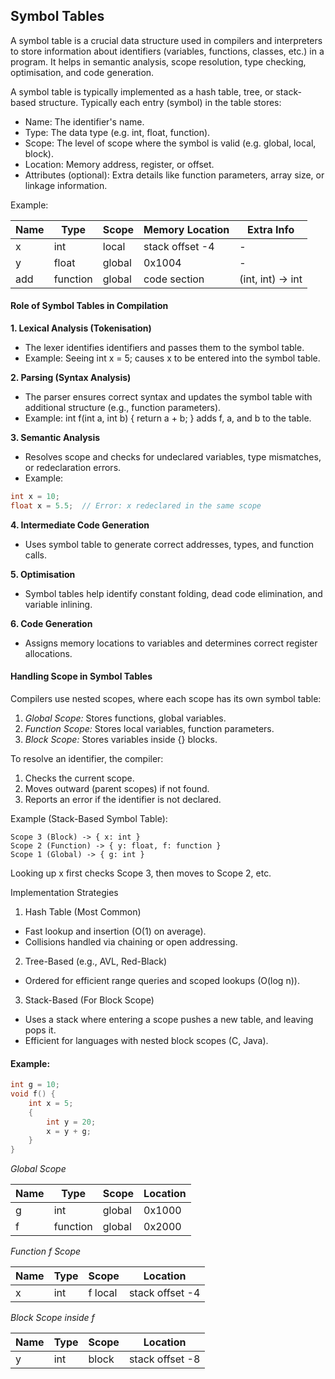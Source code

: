 
## Symbol Tables

A symbol table is a crucial data structure used in compilers and interpreters to store
information about identifiers (variables, functions, classes, etc.) in a program. It
helps in semantic analysis, scope resolution, type checking, optimisation, and code
generation.

A symbol table is typically implemented as a hash table, tree, or stack-based structure.
Typically each entry (symbol) in the table stores:
- Name: The identifier's name.
- Type: The data type (e.g. int, float, function).
- Scope: The level of scope where the symbol is valid (e.g. global, local, block).
- Location: Memory address, register, or offset.
- Attributes (optional): Extra details like function parameters, array size, or linkage information.

Example:

|Name	|Type	|Scope	|Memory Location	|Extra Info|
|--|--|--|--|--|
|x	|int	|local	|stack offset -4	|-|
|y	|float	|global	|0x1004	|-|
|add	|function	|global	|code section	|(int, int) -> int|


#### Role of Symbol Tables in Compilation

__1. Lexical Analysis (Tokenisation)__
- The lexer identifies identifiers and passes them to the symbol table.
- Example: Seeing int x = 5; causes x to be entered into the symbol table.

__2. Parsing (Syntax Analysis)__
- The parser ensures correct syntax and updates the symbol table with additional structure (e.g., function parameters).
- Example: int f(int a, int b) { return a + b; } adds f, a, and b to the table.

__3. Semantic Analysis__
- Resolves scope and checks for undeclared variables, type mismatches, or redeclaration errors.
- Example:

```c
int x = 10;
float x = 5.5;  // Error: x redeclared in the same scope
```


__4. Intermediate Code Generation__
- Uses symbol table to generate correct addresses, types, and function calls.

__5. Optimisation__
- Symbol tables help identify constant folding, dead code elimination, and variable inlining.

__6. Code Generation__
- Assigns memory locations to variables and determines correct register allocations.


#### Handling Scope in Symbol Tables

Compilers use nested scopes, where each scope has its own symbol table:
1. *Global Scope:* Stores functions, global variables.
2. *Function Scope:* Stores local variables, function parameters.
3. *Block Scope:* Stores variables inside {} blocks.

To resolve an identifier, the compiler:
1. Checks the current scope.
2. Moves outward (parent scopes) if not found.
3. Reports an error if the identifier is not declared.

Example (Stack-Based Symbol Table):

```
Scope 3 (Block) -> { x: int }
Scope 2 (Function) -> { y: float, f: function }
Scope 1 (Global) -> { g: int }
```

Looking up x first checks Scope 3, then moves to Scope 2, etc.

Implementation Strategies

1. Hash Table (Most Common)
- Fast lookup and insertion (O(1) on average).
- Collisions handled via chaining or open addressing.

2. Tree-Based (e.g., AVL, Red-Black)
- Ordered for efficient range queries and scoped lookups (O(log n)).

3. Stack-Based (For Block Scope)
- Uses a stack where entering a scope pushes a new table, and leaving pops it.
- Efficient for languages with nested block scopes (C, Java).


#### Example:

```c
int g = 10;
void f() {
    int x = 5;
    {
        int y = 20;
        x = y + g;
    }
}
```

*Global Scope*

|Name	|Type	|Scope	|Location|
|--|--|--|--|
|g	|int	|global	|0x1000|
|f	|function	|global	|0x2000|

*Function f Scope*

|Name	|Type	|Scope	|Location|
|--|--|--|--|
|x	|int	|f local	|stack offset -4|

*Block Scope inside f*

|Name	|Type	|Scope	|Location|
|--|--|--|--|
|y	|int	|block	|stack offset -8|
